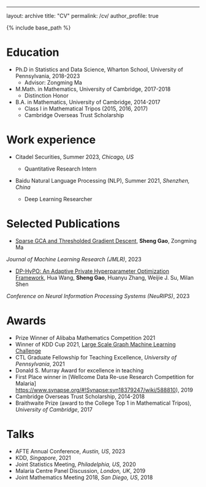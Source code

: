 ---
layout: archive
title: "CV"
permalink: /cv/
author_profile: true


{% include base_path %}

Education
======
* Ph.D in Statistics and Data Science, Wharton School, University of Pennsylvania, 2018-2023
  * Advisor: Zongming Ma
* M.Math. in Mathematics, University of Cambridge, 2017-2018
  * Distinction Honor
* B.A. in Mathematics, University of Cambridge, 2014-2017
  * Class I in Mathematical Tripos (2015, 2016, 2017)
  * Cambridge Overseas Trust Scholarship

Work experience
======
* Citadel Securities, Summer 2023, *Chicago, US*
  * Quantitative Research Intern

* Baidu Natural Language Processing (NLP), Summer 2021, *Shenzhen, China*
  * Deep Learning Researcher
  

Selected Publications
======
* [Sparse GCA and Thresholded Gradient Descent](https://www.jmlr.org/papers/v24/21-0745.html), 
**Sheng Gao**, Zongming Ma

*Journal of Machine Learning Research (JMLR)*, 2023

* [DP-HyPO: An Adaptive Private Hyperparameter Optimization Framework](https://arxiv.org/abs/2306.05734), 
Hua Wang, **Sheng Gao**, Huanyu Zhang, Weijie J. Su, Milan Shen

*Conference on Neural Information Processing Systems (NeuRIPS)*, 2023

  
Awards
======
* Prize Winner of Alibaba Mathematics Competition 2021
* Winner of KDD Cup 2021, [Large Scale Graph Machine Learning Challenge](https://ogb.stanford.edu/kddcup2021/results/)
* CTL Graduate Fellowship for Teaching Excellence, *University of Pennsylvania*, 2021
* Donald S. Murray Award for excellence in teaching
* First Place winner in  [Wellcome Data Re-use Research Competition for Malaria] https://www.synapse.org/#!Synapse:syn18379247/wiki/588810), 2019 
* Cambridge Overseas Trust Scholarship, 2014-2018
* Braithwaite Prize (award to the College Top 1 in Mathematical Tripos), *University of Cambridge*, 2017

Talks
======
* AFTE Annual Conference, *Austin, US*, 2023
* KDD, *Singapore*, 2021
* Joint Statistics Meeting, *Philadelphia, US*, 2020
* Malaria Centre Panel Discussion, *London, UK*, 2019 
* Joint Mathematics Meeting 2018, *San Diego, US*, 2018

<!-- Talks
======
  <ul>{% for post in site.talks %}
    {% include archive-single-talk-cv.html %}
  {% endfor %}</ul> -->
  

